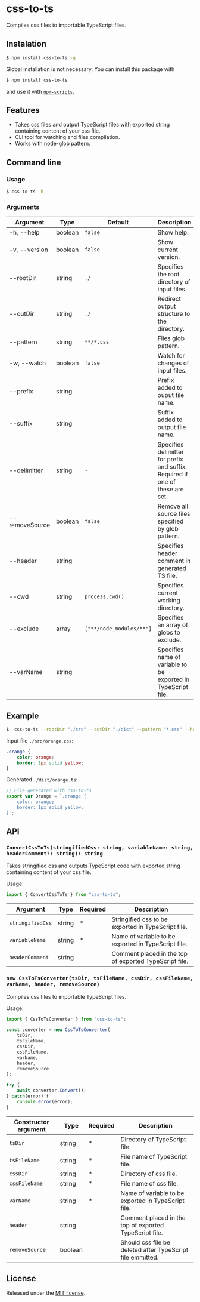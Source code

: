 # css-to-ts

Compiles css files to importable TypeScript files.

## Instalation
```sh
$ npm install css-to-ts -g
```

Global installation is not necessary. You can install this package with 
```sh 
$ npm install css-to-ts
``` 
and use it with [`npm-scripts`](https://docs.npmjs.com/misc/scripts).

## Features
- Takes css files and output TypeScript files with exported string containing content of your css file.
- CLI tool for watching and files compilation.
- Works with [node-glob](https://github.com/isaacs/node-glob) pattern.

## Command line

### Usage
```sh
$ css-to-ts -h
```

### Arguments
| Argument                      | Type      | Default                   | Description                                                                   |
|-------------------------------|-----------|---------------------------|-------------------------------------------------------------------------------|
| -h, --help                    | boolean   | `false`                   | Show help.                                                                    |
| -v, --version                 | boolean   | `false`                   | Show current version.                                                         |
| --rootDir                     | string    | `./`                      | Specifies the root directory of input files.                                  |
| --outDir                      | string    | `./`                      | Redirect output structure to the directory.                                   |
| --pattern                     | string    | `**/*.css`                | Files glob pattern.                                                           |
| -w, --watch                   | boolean   | `false`                   | Watch for changes of input files.                                             |
| --prefix                      | string    |                           | Prefix added to ouput file name.                                              |
| --suffix                      | string    |                           | Suffix added to output file name.                                             |
| --delimitter                  | string    | `-`                       | Specifies delimitter for prefix and suffix. Required if one of these are set. |
| --removeSource                | boolean   | `false`                   | Remove all source files specified by glob pattern.                            |
| --header                      | string    |                           | Specifies header comment in generated TS file.                                |
| --cwd                         | string    | `process.cwd()`           | Specifies current working directory.                                          |
| --exclude                     | array     | `["**/node_modules/**"]`  | Specifies an array of globs to exclude.                                       |
| --varName                     | string    |                           | Specifies name of variable to be exported in TypeScript file.                 |

## Example

```sh
$  css-to-ts --rootDir "./src" --outDir "./dist" --pattern "*.css" --header "File generated with css-to-ts"
```

Input file `./src/orange.css`:
```css
.orange {
    color: orange;
    border: 1px solid yellow;
}
```

Generated `./dist/orange.ts`:
```ts
// File generated with css-to-ts
export var Orange = `.orange {
    color: orange;
    border: 1px solid yellow;
}`;

```

## API

### `ConvertCssToTs(stringifiedCss: string, variableName: string, headerComment?: string): string`

Takes stringified css and outputs TypeScript code with exported string containing content of your css file.

Usage:
```ts
import { ConvertCssToTs } from "css-to-ts";
```



| Argument          | Type   | Required | Description                                               |
|-------------------|--------|----------|-----------------------------------------------------------|
| `stringifiedCss`  | string | *        | Stringified css to be exported in TypeScript file.        |
| `variableName`    | string | *        | Name of variable to be exported in TypeScript file.       |
| `headerComment`   | string |          | Comment placed in the top of exported TypeScript file.    |

### `new CssToTsConverter(tsDir, tsFileName, cssDir, cssFileName, varName, header, removeSource)`

Compiles css files to importable TypeScript files.

Usage:
```ts
import { CssToTsConverter } from "css-to-ts";

const converter = new CssToTsConverter(
    tsDir,
    tsFileName,
    cssDir,
    cssFileName,
    varName,
    header,
    removeSource
);

try {
    await converter.Convert();
} catch(error) {
    console.error(error);
}
```

| Constructor argument  | Type      | Required  | Description                                                   |
|-----------------------|-----------|-----------|---------------------------------------------------------------|
| `tsDir`               | string    | *         | Directory of TypeScript file.                                 |
| `tsFileName`          | string    | *         | File name of TypeScript file.                                 |
| `cssDir`              | string    | *         | Directory of css file.                                        |
| `cssFileName`         | string    | *         | File name of css file.                                        |
| `varName`             | string    | *         | Name of variable to be exported in TypeScript file.           |
| `header`              | string    |           | Comment placed in the top of exported TypeScript file.        |
| `removeSource`        | boolean   |           | Should css file be deleted after TypeScript file emmitted.    |



## License
Released under the [MIT license](LICENSE).

